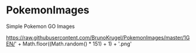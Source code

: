 # PokemonImages
 Simple Pokemon GO Images
 
 https://raw.githubusercontent.com/BrunoKrugel/PokemonImages/master/1GEN/' + Math.floor((Math.random() * 151) + 1) + '.png'
